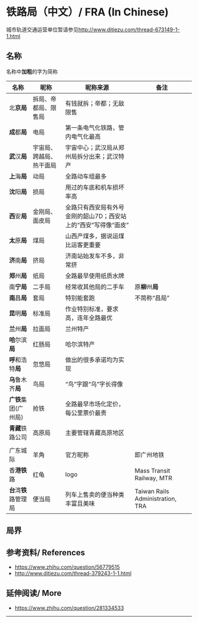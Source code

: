 # 铁路局（中文）/ FRA (In Chinese)

城市轨道交通运营单位暂请参见<http://www.ditiezu.com/thread-673149-1-1.html>

## 名称

名称中**加粗**的字为简称

| 名称 | 昵称 | 昵称来源 | 备注 |
|---|---|---|---|
| 北**京局** | 拆局、帝都局、限售局 | 有钱就拆；帝都；无敌限售 |  |
| **成**都**局** | 电局 | 第一条电气化铁路，管内电气化最高 |  |
| **武**汉**局** | 宇宙局、跨越局、热干面局 | 宇宙中心；武汉局从郑州局拆分出来；武汉特产 |  |
| **上**海**局** | 动局 | 全路动车组最多 |  |
| **沈**阳**局** | 损局 | 用过的车底和机车损坏率高 |  |
| **西**安**局** | 金刚局、面皮局 | 全路只有西安局有外号金刚的韶山7D；西安站上的“西安”写得像“面皮” |  |
| **太**原**局** | 煤局 | 山西产煤多，据说运煤比运客更重要 |  |
| **济**南**局** | 挤局 | 济南站始发车不多，非常挤 |  |
| **郑**州**局** | 纸局 | 全路最早使用纸质水牌 |  |
| 南**宁局** | 二手局 | 经常收其他局的二手车 | 原**柳**州**局** |
| **南**昌**局** | 套局 | 特别能套跑 | 不简称“昌局” |
| **昆**明**局** | 标准局 | 作业特别标准，要求高，连年全路最优 |  |
| **兰**州**局** | 拉面局 | 兰州特产 |  |
| **哈**尔滨**局** | 红肠局 | 哈尔滨特产 |  |
| **呼**和浩特**局** | 忽悠局 | 做出的很多承诺均为实现 |  |
| **乌**鲁木齐**局** | 鸟局 | “鸟”字跟“乌”字长得像 |  |
| **广铁**集团(广州局) | 抢铁 | 全路最早市场化定价，每公里票价最贵 |  |
| **青藏**铁路公司 | 高原局 | 主要管辖青藏高原地区 |  |
|  |  |  |  |
| 广东城际 | 羊角 | 官方昵称 | 即广州地铁 |
| 香**港铁**路 | 红龟 | logo | Mass Transit Railway, MTR |
| **台**湾**铁**路管理局 | 便当局 | 列车上售卖的便当种类丰富且美味 | Taiwan Rails Administration, TRA |

## 局界

## 参考资料/ References
- <https://www.zhihu.com/question/56779515>
- <http://www.ditiezu.com/thread-379243-1-1.html>

## 延伸阅读/ More
- <https://www.zhihu.com/question/281334533>

---
